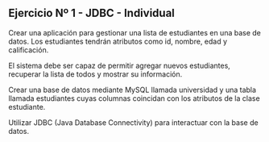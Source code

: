 ## Ejercicio Nº 1 - JDBC - Individual

Crear una aplicación para gestionar una lista de estudiantes en una base de datos. Los estudiantes tendrán atributos como id, nombre, edad y calificación.

El sistema debe ser capaz de permitir agregar nuevos estudiantes, recuperar la lista de todos y mostrar su información.

Crear una base de datos mediante MySQL llamada universidad y una tabla llamada estudiantes cuyas columnas coincidan con los atributos de la clase estudiante.

Utilizar JDBC (Java Database Connectivity) para interactuar con la base de datos.